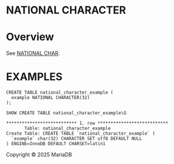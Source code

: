 
# NATIONAL CHARACTER


# Overview


See [NATIONAL CHAR](national-char.md).


# EXAMPLES


```
CREATE TABLE national_character_example (
  example NATIONAL CHARACTER(32)
);
```

```
SHOW CREATE TABLE national_character_example\G
```

```
*************************** 1. row ***************************
       Table: national_character_example
Create Table: CREATE TABLE `national_character_example` (
  `example` char(32) CHARACTER SET utf8 DEFAULT NULL
) ENGINE=InnoDB DEFAULT CHARSET=latin1
```


Copyright © 2025 MariaDB

